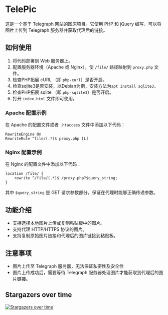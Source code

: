 # TelePic

这是一个基于 Telegraph 网站的图床项目。它使用 PHP 和 jQuery 编写，可以将图片上传到 Telegraph 服务器并获取代理后的链接。

## 如何使用

1. 将代码部署到 Web 服务器上。
2. 配置服务器环境（Apache 或 Nginx），使 `/file/` 路径映射到 `proxy.php` 文件。
3. 检查PHP拓展 cURL （即 `php-curl`）是否开启。
4. 检查sqlite3是否安装，以Debian为例，安装方法为`apt install sqlite3`。
5. 检查PHP拓展 sqlite （即 `php-sqlite3`）是否开启。
6. 打开 `index.html` 文件即可使用。

### Apache 配置示例

在 Apache 的配置文件或者 `.htaccess` 文件中添加以下代码：

```apacheconf
RewriteEngine On
RewriteRule ^file/(.*)$ proxy.php [L]
```


### Nginx 配置示例

在 Nginx 的配置文件中添加以下代码：

```nginx
location /file/ {
    rewrite ^/file/(.*)$ /proxy.php?$query_string;
}
```

其中 `$query_string` 是 GET 请求参数部分，保证在代理时能够正确传递参数。

## 功能介绍

- 支持选择本地图片上传或复制粘贴板中的图片。
- 支持代理 HTTP/HTTPS 协议的图片。
- 支持复制原始图片链接和代理后的图片链接到粘贴板。

## 注意事项

- 图片上传至 Telegraph 服务器，无法保证私密性及安全性
- 图片上传成功后，需要等待 Telegraph 服务器处理图片才能获取到代理后的图片链接。


## Stargazers over time

[![Stargazers over time](https://starchart.cc/Fangsongs/TelePic.svg)](https://starchart.cc/Fangsongs/TelePic)
